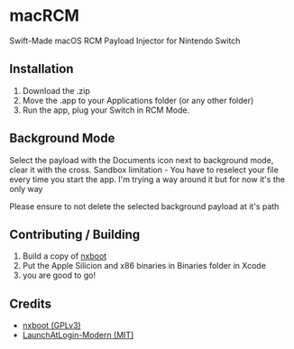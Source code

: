 # macRCM
Swift-Made macOS RCM Payload Injector for Nintendo Switch

## Installation
1. Download the .zip
2. Move the .app to your Applications folder (or any other folder)
3. Run the app, plug your Switch in RCM Mode.

## Background Mode
Select the payload with the Documents icon next to background mode, clear it with the cross.
Sandbox limitation - You have to reselect your file every time you start the app. I'm trying a way around it but for now it's the only way

Please ensure to not delete the selected background payload at it's path

## Contributing / Building
1. Build a copy of [nxboot](https://github.com/mologie/nxboot)
2. Put the Apple Silicion and x86 binaries in Binaries folder in Xcode
3. you are good to go!

## Credits
- [nxboot (GPLv3)](https://github.com/mologie/nxboot)
- [LaunchAtLogin-Modern (MIT)](https://github.com/sindresorhus/LaunchAtLogin-modern)
